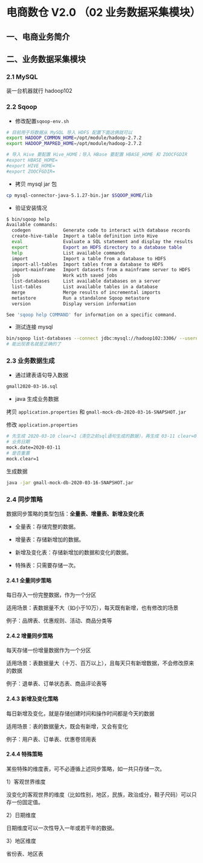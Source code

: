 # 电商数仓 V2.0 （02 业务数据采集模块）

## 一、电商业务简介

## 二、业务数据采集模块

### 2.1 MySQL

装一台机器就行 hadoop102

### 2.2 Sqoop

- 修改配置`sqoop-env.sh`

```bash
# 目前用于将数据从 MySQL 导入 HDFS 配置下面这俩就可以
export HADOOP_COMMON_HOME=/opt/module/hadoop-2.7.2
export HADOOP_MAPRED_HOME=/opt/module/hadoop-2.7.2

# 导入 Hive 要配置 Hive_HOME；导入 HBase 要配置 HBASE_HOME 和 ZOOCFGDIR
#export HBASE_HOME=
#export HIVE_HOME=
#export ZOOCFGDIR=
```

- 拷贝 mysql jar 包

```bash
cp mysql-connector-java-5.1.27-bin.jar $SQOOP_HOME/lib
```

- 验证安装情况

```bash
$ bin/sqoop help
Available commands:
  codegen            Generate code to interact with database records
  create-hive-table  Import a table definition into Hive
  eval               Evaluate a SQL statement and display the results
  export             Export an HDFS directory to a database table
  help               List available commands
  import             Import a table from a database to HDFS
  import-all-tables  Import tables from a database to HDFS
  import-mainframe   Import datasets from a mainframe server to HDFS
  job                Work with saved jobs
  list-databases     List available databases on a server
  list-tables        List available tables in a database
  merge              Merge results of incremental imports
  metastore          Run a standalone Sqoop metastore
  version            Display version information

See 'sqoop help COMMAND' for information on a specific command.
```

- 测试连接 mysql

```bash
bin/sqoop list-databases --connect jdbc:mysql://hadoop102:3306/ --username root --password 123456
# 能出现表名就是正确的了
```

### 2.3 业务数据生成

- 通过建表语句导入数据

```bash
gmall2020-03-16.sql
```

- java 生成业务数据

拷贝 `application.properties` 和 `gmall-mock-db-2020-03-16-SNAPSHOT.jar`

修改 `application.properties`

```bash
# 先生成 2020-03-10 clear=1（清空之前sql语句生成的数据），再生成 03-11 clear=0
# 业务日期
mock.date=2020-03-11
# 是否重置
mock.clear=1
```

生成数据

```bash
java -jar gmall-mock-db-2020-03-16-SNAPSHOT.jar
```

### 2.4 同步策略

数据同步策略的类型包括：**全量表、增量表、新增及变化表**

- 全量表：存储完整的数据。

- 增量表：存储新增加的数据。

- 新增及变化表：存储新增加的数据和变化的数据。

- 特殊表：只需要存储一次。

#### 2.4.1 全量同步策略

每日存入一份完整数据，作为一个分区

适用场景：表数据量不大（如小于10万），每天既有新增，也有修改的场景

例子：品牌表、优惠规则、活动、商品分类等

#### 2.4.2 增量同步策略

每天存储一份增量数据作为一个分区

适用场景：表数据量大（十万、百万以上），且每天只有新增数据，不会修改原来的数据

例子：退单表、订单状态表、商品评论表等

#### 2.4.3 新增及变化策略

每日新增及变化，就是存储创建时间和操作时间都是今天的数据

适用场景：表的数据量大，既会有新增，又会有变化

例子：用户表、订单表、优惠卷领用表

#### 2.4.4 特殊策略

某些特殊的维度表，可不必遵循上述同步策略，如一共只存储一次。

1）客观世界维度

没变化的客观世界的维度（比如性别，地区，民族，政治成分，鞋子尺码）可以只存一份固定值。

2）日期维度

日期维度可以一次性导入一年或若干年的数据。

3）地区维度

省份表、地区表

